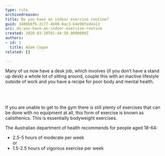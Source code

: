 ```yaml
---
type: rule
archivedreason: 
title: Do you have an indoor exercise routine?
guid: 3486b8f5-2c77-4b00-8ac3-b4e90fed4a13
uri: do-you-have-an-indoor-exercise-routine
created: 2020-03-20T01:44:58.0000000Z
authors:
- id: 1
  title: Adam Cogan
related: []

---
```



​Many of us now have a desk job, which involves (if you don’t have a stand up desk) a whole lot of sitting around, couple this with an inactive lifestyle outside of work and you have a recipe for poor body and mental health.<br><br>
<br><excerpt class='endintro'></excerpt><br>
<p>If you are unable to get to the gym there is still plenty of exercises that can be done with no equipment at all, this form of exercise is known as calisthenics. This is essentially bodyweight exercises.</p><p>The Australian department of health recommends for people aged 18-64&#58;<br><ul><li>2.5-5 hours of moderate per week​<br>or&#160;</li><li>1.5-2.5 hours of vigorous exercise per week<br></li></ul></p>


